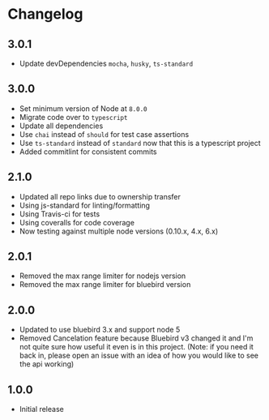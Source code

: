 # Changelog

## 3.0.1
- Update devDependencies `mocha`, `husky`, `ts-standard`

## 3.0.0

- Set minimum version of Node at `8.0.0`
- Migrate code over to `typescript`
- Update all dependencies
- Use `chai` instead of `should` for test case assertions
- Use `ts-standard` instead of `standard` now that this is a typescript project
- Added commitlint for consistent commits

## 2.1.0

- Updated all repo links due to ownership transfer
- Using js-standard for linting/formatting
- Using Travis-ci for tests
- Using coveralls for code coverage
- Now testing against multiple node versions (0.10.x, 4.x, 6.x)

## 2.0.1

- Removed the max range limiter for nodejs version
- Removed the max range limiter for bluebird version

## 2.0.0

- Updated to use bluebird 3.x and support node 5
- Removed Cancelation feature because Bluebird v3 changed it and I'm not quite sure how
  useful it even is in this project. (Note: if you need it back in, please open an issue with an
  idea of how you would like to see the api working)

## 1.0.0

- Initial release
